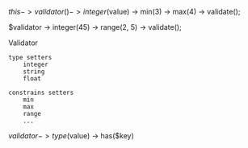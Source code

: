 

$this -> validator() -> integer($value) -> min(3) -> max(4) -> validate();


$validator -> integer(45) -> range(2, 5) -> validate();




Validator

	type setters
		integer
		string
		float

	constrains setters
		min
		max
		range
		...



$validator -> type($value) -> has($key)
